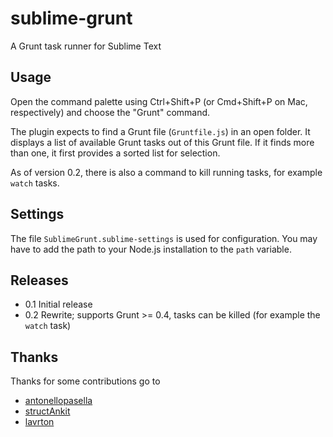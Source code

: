 sublime-grunt
=============

A Grunt task runner for Sublime Text

## Usage

Open the command palette using Ctrl+Shift+P (or Cmd+Shift+P on Mac, respectively)
and choose the "Grunt" command.

The plugin expects to find a Grunt file (`Gruntfile.js`) in an open folder.
It displays a list of available Grunt tasks out of this Grunt file.
If it finds more than one, it first provides a sorted list for selection.

As of version 0.2, there is also a command to kill running tasks, for example
`watch` tasks.

## Settings

The file `SublimeGrunt.sublime-settings` is used for configuration.
You may have to add the path to your Node.js installation to the `path`
variable.

## Releases

* 0.1 Initial release
* 0.2 Rewrite; supports Grunt >= 0.4, tasks can be killed (for example the `watch` task)

## Thanks

Thanks for some contributions go to

* [antonellopasella](https://github.com/antonellopasella)
* [structAnkit](https://github.com/structAnkit)
* [lavrton](https://github.com/lavrton)
